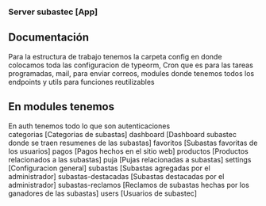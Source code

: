 ### Server subastec [App]

## Documentación

Para la estructura de trabajo tenemos la carpeta config en donde colocamos toda las configuracion de typeorm, Cron que es para las tareas programadas, mail, para enviar correos, modules donde tenemos todos los endpoints y utils para funciones reutilizables

## En modules tenemos

En auth tenemos todo lo que son autenticaciones <br/>
categorias [Categorias de subastas]
dashboard [Dashboard subastec donde se traen resumenes de las subastas]
favoritos [Subastas favoritas de los usuarios]
pagos [Pagos hechos en el sitio web]
productos [Productos relacionados a las subastas]
puja [Pujas relacionadas a subastas]
settings [Configuracion general]
subastas [Subastas agregadas por el administrador]
subastas-destacadas [Subastas destacadas por el administrador]
subastas-reclamos [Reclamos de subastas hechas por los ganadores de las subastas]
users [Usuarios de subastec]
